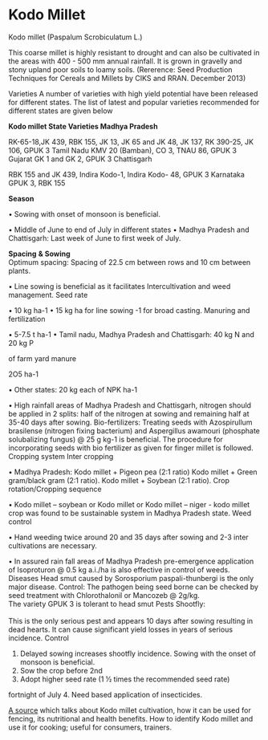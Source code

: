 # Kodo Millet

Kodo millet (Paspalum Scrobiculatum L.)

This coarse millet is highly resistant to drought and can also be cultivated in the areas with 400 - 500 mm annual rainfall. It is grown in gravelly and stony upland poor soils to loamy soils. (Rererence: Seed Production Techniques for Cereals and Millets by CIKS and RRAN. December 2013)

Varieties A number of varieties with high yield potential have been released for different states. The list of latest and popular varieties recommended for different states are given below

**Kodo millet State Varieties Madhya Pradesh**

RK-65-18,JK 439, RBK 155, JK 13, JK 65 and JK 48, JK 137, RK 390-25, JK 106, GPUK 3 Tamil Nadu KMV 20 (Bamban), CO 3, TNAU 86, GPUK 3 Gujarat GK 1 and GK 2, GPUK 3 Chattisgarh

RBK 155 and JK 439, Indira Kodo-1, Indira Kodo- 48, GPUK 3 Karnataka GPUK 3, RBK 155

**Season**&#x20;

• Sowing with onset of monsoon is beneficial.&#x20;

• Middle of June to end of July in different states • Madhya Pradesh and Chattisgarh: Last week of June to first week of July.

**Spacing** **& Sowing**\
Optimum spacing: Spacing of 22.5 cm between rows and 10 cm between plants.&#x20;

• Line sowing is beneficial as it facilitates Intercultivation and weed management. Seed rate&#x20;

• 10 kg ha-1 • 15 kg ha for line sowing -1 for broad casting. Manuring and fertilization&#x20;

• 5-7.5 t ha-1 • Tamil nadu, Madhya Pradesh and Chattisgarh: 40 kg N and 20 kg P

of farm yard manure

2O5 ha-1

• Other states: 20 kg each of NPK ha-1&#x20;

• High rainfall areas of Madhya Pradesh and Chattisgarh, nitrogen should be applied in 2 splits: half of the nitrogen at sowing and remaining half at 35-40 days after sowing. Bio-fertilizers: Treating seeds with Azospirullum brasilense (nitrogen fixing bacterium) and Aspergillus awamouri (phosphate solubalizing fungus) @ 25 g kg-1 is beneficial. The procedure for incorporating seeds with bio fertilizer as given for finger millet is followed. Cropping system Inter cropping

• Madhya Pradesh: Kodo millet + Pigeon pea (2:1 ratio) Kodo millet + Green gram/black gram (2:1 ratio). Kodo millet + Soybean (2:1 ratio). Crop rotation/Cropping sequence&#x20;

• Kodo millet – soybean or Kodo millet or Kodo millet – niger - kodo millet crop was found to be sustainable system in Madhya Pradesh state. Weed control&#x20;

• Hand weeding twice around 20 and 35 days after sowing and 2-3 inter cultivations are necessary.&#x20;

• In assured rain fall areas of Madhya Pradesh pre-emergence application of Isoproturon @ 0.5 kg a.i./ha is also effective in control of weeds. Diseases Head smut caused by Sorosporium paspali-thunbergi is the only major disease. Control: The pathogen being seed borne can be checked by seed treatment with Chlorothalonil or Mancozeb @ 2g/kg. \
The variety GPUK 3 is tolerant to head smut Pests Shootfly: \
\
This is the only serious pest and appears 10 days after sowing resulting in dead hearts. It can cause significant yield losses in years of serious incidence. Control

1. Delayed sowing increases shootfly incidence. Sowing with the onset of monsoon is beneficial.
2. Sow the crop before 2nd
3. Adopt higher seed rate (1 1⁄2 times the recommended seed rate)

fortnight of July 4. Need based application of insecticides.

[A source](https://www.youtube.com/watch?v=QmC7qy-98Vc) which talks about Kodo millet cultivation, how it can be used for fencing, its nutritional and health benefits. How to identify Kodo millet and use it for cooking; useful for consumers, trainers.&#x20;
